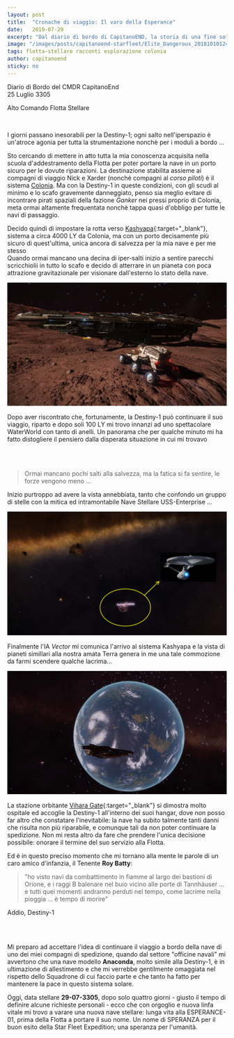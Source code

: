 ```yaml
---
layout: post
title:  "Cronache di viaggio: Il varo della Esperance"
date:   2019-07-29
excerpt: "Dal diario di bordo di CapitanoEND, la storia di una fine sofferta e di un nuovo inizio - Cronache della Starfleet Expedition: Il varo della Esperance"
image: "/images/posts/capitanoend-starfleet/Elite_Dangerous_20181010124802.jpg"
tags: flotta-stellare racconti esplorazione colonia
author: capitanoend
sticky: no
---
```

<div class="box alt">
<p>Diario di Bordo del CMDR CapitanoEnd<br>
25 Luglio 3305</p>

<p>Alto Comando Flotta Stellare</p>
</div>
<span class="image fit"><img src="/images/Elite-Division-png.png" alt=""></span>

I giorni passano inesorabili per la Destiny-1; ogni salto nell'iperspazio è un'atroce agonia per tutta la strumentazione nonchè per i moduli a bordo ...

Sto cercando di mettere in atto tutta la mia conoscenza acquisita nella scuola d'addestramento della Flotta per poter portare la nave in un porto sicuro per le dovute riparazioni. La destinazione stabilita assieme ai compagni di viaggio Nick e Xarder (nonchè compagni al _corso piloti_) è il sistema [Colonia](/search/tag/colonia/). Ma con la Destiny-1 in queste condizioni, con gli scudi al minimo e lo scafo gravemente danneggiato, penso sia meglio evitare di incontrare pirati spaziali
della fazione _Ganker_ nei pressi proprio di Colonia, meta ormai altamente frequentata nonchè tappa quasi d'obbligo per tutte le navi di passaggio.

Decido quindi di impostare la rotta verso [Kashyapa](https://elite-dangerous.fandom.com/wiki/Kashyapa){:target="_blank"}, sistema a circa 4000 LY da Colonia, ma con un porto decisamente più sicuro di quest'ultima, unica ancora di salvezza per la mia nave e per me stesso<br>
Quando ormai mancano una decina di iper-salti inizio a sentire parecchi scricchiolii in tutto lo scafo e decido di atterrare in un pianeta con poca attrazione gravitazionale per visionare dall'esterno lo stato della nave.

<span class="image fit"><img src="/images/posts/capitanoend-starfleet/Elite_Dangerous_20190723015056.jpg" alt=""></span>

Dopo aver riscontrato che, fortunamente, la Destiny-1 può continuare il suo viaggio, riparto e dopo soli 100 LY mi trovo innanzi ad uno spettacolare WaterWorld con tanto di anelli. Un panorama che per qualche minuto mi ha fatto distogliere il pensiero dalla disperata situazione in cui mi trovavo

<div class="box alt">
    <div class="row 50% uniform">
        <div class="6u"><span class="image fit"><img src="{{ "/images/posts/capitanoend-starfleet/Elite_Dangerous_20190724190001.jpg" | prepend:site.baseurl }}" alt="" /></span></div>
        <div class="6u$"><span class="image fit"><img src="{{ "/images/posts/capitanoend-starfleet/Elite_Dangerous_20190724185740.jpg" | prepend:site.baseurl }}" alt="" /></span></div>
    </div>
</div>

>Ormai mancano pochi salti alla salvezza, ma la fatica si fa sentire, le forze vengono meno ... 

Inizio purtroppo ad avere la vista annebbiata, tanto che confondo un gruppo di stelle con la mitica ed intramontabile Nave Stellare USS-Enterprise ...

<span class="image fit"><img src="/images/posts/capitanoend-starfleet/Elite_Dangerous_20190611133933.png" alt=""></span>

Finalmente l'IA _Vector_ mi comunica l'arrivo al sistema Kashyapa e la vista di pianeti simillari alla nostra amata Terra genera in me una tale commozione da farmi scendere qualche lacrima...

<span class="image fit"><img src="/images/posts/capitanoend-starfleet/Elite_Dangerous_20190727002251.jpg" alt=""></span>

La stazione orbitante [Vihara Gate](https://www.edsm.net/en/system/stations/id/16411966/name/Kashyapa/details/idS/52053/nameS/Vihara+Gate){:target="_blank"} si dimostra molto ospitale ed accoglie la Destiny-1 all'interno dei suoi hangar, dove non posso far altro che constatare l'inevitabile: la nave ha subito talmente tanti danni che risulta non più riparabile, e comunque tali da non poter continuare la spedizione. Non mi resta altro da fare che prendere l'unica decisione possibile: onorare il termine del suo servizio alla Flotta. 

Ed è in questo preciso momento che mi tornano alla mente le parole di un caro amico d'infanzia, il Tenente **Roy Batty**: 

>"ho visto navi da combattimento in fiamme al largo dei bastioni di Orione, e i raggi B balenare nel buio vicino alle porte di Tannhäuser ... e tutti quei momenti andranno perduti nel tempo, come lacrime nella pioggia ... è tempo di morire" 

Addio, Destiny-1

<div class="box alt">
    <div class="row 50% uniform">
        <div class="6u"><span class="image fit"><img src="{{ "/images/posts/capitanoend-starfleet/Elite_Dangerous_20190727003335.jpg" | prepend:site.baseurl }}" alt="" /></span></div>
        <div class="6u$"><span class="image fit"><img src="{{ "/images/posts/capitanoend-starfleet/Elite_Dangerous_20190727003352.jpg" | prepend:site.baseurl }}" alt="" /></span></div>
    </div>
</div>

Mi preparo ad accettare l'idea di continuare il viaggio a bordo della nave di uno dei miei compagni di spedizione, quando dal settore "officine navali" mi avvertono che una nave modello **Anaconda**, molto simile alla Destiny-1, è in ultimazione di allestimento e che mi verrebbe gentilmente omaggiata nel rispetto dello Squadrone di cui faccio parte e che tanto ha fatto per mantenere la pace in questo sistema solare.

Oggi, data stellare **29-07-3305**, dopo solo quattro giorni - giusto il tempo di definire alcune richieste personali - ecco che con orgoglio e nuova linfa vitale mi trovo a varare una nuova nave stellare: lunga vita alla ESPERANCE-01, prima della Flotta a portare il suo nome. Un nome di SPERANZA per il buon esito della Star Fleet Expedition; una speranza per l'umanità.

<div class="box alt">
    <div class="row 50% uniform">
        <div class="6u"><span class="image fit"><img src="{{ "/images/posts/capitanoend-starfleet/Elite_Dangerous_20190727190121.jpg" | prepend:site.baseurl }}" alt="" /></span></div>
        <div class="6u$"><span class="image fit"><img src="{{ "/images/posts/capitanoend-starfleet/Elite_Dangerous_20190727193333.jpg" | prepend:site.baseurl }}" alt="" /></span></div>
    </div>
</div>

<div class="box alt">
    <div class="row 50% uniform">
        <div class="6u"><span class="image fit"><img src="{{ "/images/posts/capitanoend-starfleet/Elite_Dangerous_20190727193404.jpg" | prepend:site.baseurl }}" alt="" /></span></div>
        <div class="6u$"><span class="image fit"><img src="{{ "/images/posts/capitanoend-starfleet/Elite_Dangerous_20190727193839.jpg" | prepend:site.baseurl }}" alt="" /></span></div>
    </div>
</div>

<span class="image fit"><img src="/images/Elite-Division-png.png" alt=""></span>
